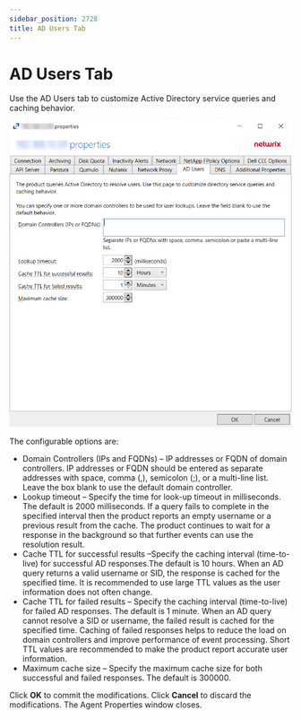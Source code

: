 ```yaml
---
sidebar_position: 2728
title: AD Users Tab
---
```


# AD Users Tab

Use the AD Users tab to customize Active Directory service queries and caching behavior.

![AD Users Tab](../../../../../../../static/images/ActivityMonitor_8.0/Content/Resources/Images/ActivityMonitor/Properties/AgentProperties/ADUsersTab.png "AD Users Tab")

The configurable options are:

* Domain Controllers (IPs and FQDNs) – IP addresses or FQDN of domain controllers. IP addresses or FQDN should be entered as separate addresses with space, comma (,), semicolon (;), or a multi-line list. Leave the box blank to use the default domain controller.
* Lookup timeout – Specify the time for look-up timeout in milliseconds. The default is 2000 milliseconds. If a query fails to complete in the specified interval then the product reports an empty username or a previous result from the cache. The product continues to wait for a response in the background so that further events can use the resolution result.
* Cache TTL for successful results –Specify the caching interval (time-to-live) for successful AD responses.The default is 10 hours. When an AD query returns a valid username or SID, the response is cached for the specified time. It is recommended to use large TTL values as the user information does not often change.
* Cache TTL for failed results – Specify the caching interval (time-to-live) for failed AD responses. The default is 1 minute. When an AD query cannot resolve a SID or username, the failed result is cached for the specified time. Caching of failed responses helps to reduce the load on domain controllers and improve performance of event processing. Short TTL values are recommended to make the product report accurate user information.
* Maximum cache size – Specify the maximum cache size for both successful and failed responses. The default is 300000.

Click **OK** to commit the modifications. Click **Cancel** to discard the modifications. The Agent Properties window closes.